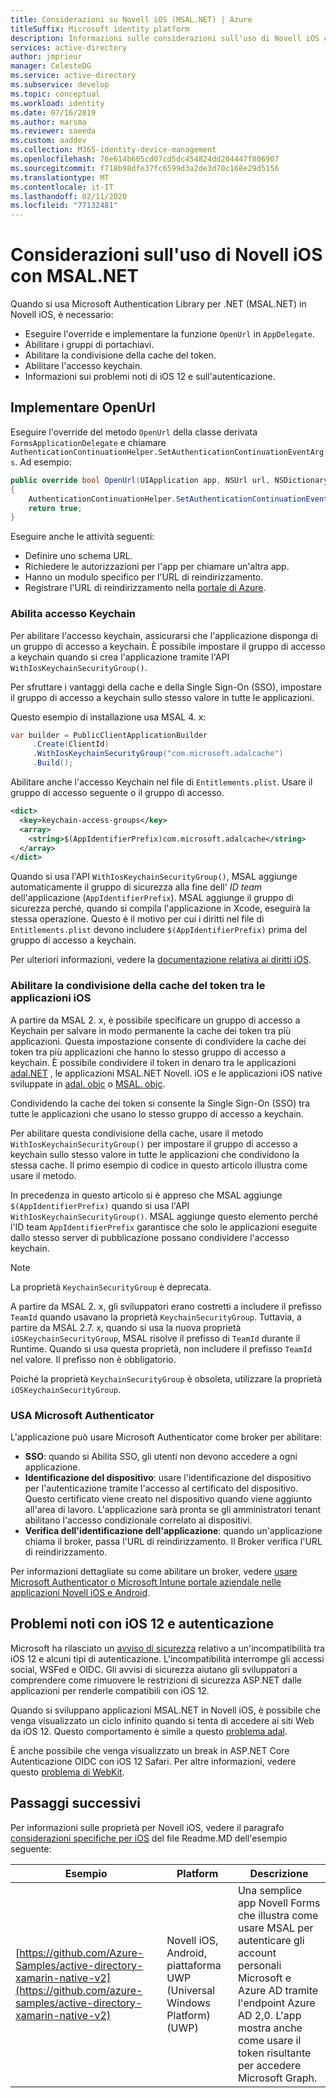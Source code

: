 ```yaml
---
title: Considerazioni su Novell iOS (MSAL.NET) | Azure
titleSuffix: Microsoft identity platform
description: Informazioni sulle considerazioni sull'uso di Novell iOS con Microsoft Authentication Library per .NET (MSAL.NET).
services: active-directory
author: jmprieur
manager: CelesteDG
ms.service: active-directory
ms.subservice: develop
ms.topic: conceptual
ms.workload: identity
ms.date: 07/16/2019
ms.author: marsma
ms.reviewer: saeeda
ms.custom: aaddev
ms.collection: M365-identity-device-management
ms.openlocfilehash: 76e614b605cd07cd5dc454824dd204447f806907
ms.sourcegitcommit: f718b98dfe37fc6599d3a2de3d70c168e29d5156
ms.translationtype: MT
ms.contentlocale: it-IT
ms.lasthandoff: 02/11/2020
ms.locfileid: "77132481"
---
```

# <a name="considerations-for-using-xamarin-ios-with-msalnet"></a>Considerazioni sull'uso di Novell iOS con MSAL.NET
Quando si usa Microsoft Authentication Library per .NET (MSAL.NET) in Novell iOS, è necessario: 

- Eseguire l'override e implementare la funzione `OpenUrl` in `AppDelegate`.
- Abilitare i gruppi di portachiavi.
- Abilitare la condivisione della cache del token.
- Abilitare l'accesso keychain.
- Informazioni sui problemi noti di iOS 12 e sull'autenticazione.

## <a name="implement-openurl"></a>Implementare OpenUrl

Eseguire l'override del metodo `OpenUrl` della classe derivata `FormsApplicationDelegate` e chiamare `AuthenticationContinuationHelper.SetAuthenticationContinuationEventArgs`. Ad esempio:

```csharp
public override bool OpenUrl(UIApplication app, NSUrl url, NSDictionary options)
{
    AuthenticationContinuationHelper.SetAuthenticationContinuationEventArgs(url);
    return true;
}
```

Eseguire anche le attività seguenti: 
* Definire uno schema URL.
* Richiedere le autorizzazioni per l'app per chiamare un'altra app.
* Hanno un modulo specifico per l'URL di reindirizzamento.
* Registrare l'URL di reindirizzamento nella [portale di Azure](https://portal.azure.com).

### <a name="enable-keychain-access"></a>Abilita accesso Keychain

Per abilitare l'accesso keychain, assicurarsi che l'applicazione disponga di un gruppo di accesso a keychain. È possibile impostare il gruppo di accesso a keychain quando si crea l'applicazione tramite l'API `WithIosKeychainSecurityGroup()`.

Per sfruttare i vantaggi della cache e della Single Sign-On (SSO), impostare il gruppo di accesso a keychain sullo stesso valore in tutte le applicazioni.

Questo esempio di installazione usa MSAL 4. x:
```csharp
var builder = PublicClientApplicationBuilder
     .Create(ClientId)
     .WithIosKeychainSecurityGroup("com.microsoft.adalcache")
     .Build();
```

Abilitare anche l'accesso Keychain nel file di `Entitlements.plist`. Usare il gruppo di accesso seguente o il gruppo di accesso.

```xml
<dict>
  <key>keychain-access-groups</key>
  <array>
    <string>$(AppIdentifierPrefix)com.microsoft.adalcache</string>
  </array>
</dict>
```

Quando si usa l'API `WithIosKeychainSecurityGroup()`, MSAL aggiunge automaticamente il gruppo di sicurezza alla fine dell' *ID team* dell'applicazione (`AppIdentifierPrefix`). MSAL aggiunge il gruppo di sicurezza perché, quando si compila l'applicazione in Xcode, eseguirà la stessa operazione. Questo è il motivo per cui i diritti nel file di `Entitlements.plist` devono includere `$(AppIdentifierPrefix)` prima del gruppo di accesso a keychain.

Per ulteriori informazioni, vedere la [documentazione relativa ai diritti iOS](https://developer.apple.com/documentation/security/keychain_services/keychain_items/sharing_access_to_keychain_items_among_a_collection_of_apps). 

### <a name="enable-token-cache-sharing-across-ios-applications"></a>Abilitare la condivisione della cache del token tra le applicazioni iOS

A partire da MSAL 2. x, è possibile specificare un gruppo di accesso a Keychain per salvare in modo permanente la cache dei token tra più applicazioni. Questa impostazione consente di condividere la cache dei token tra più applicazioni che hanno lo stesso gruppo di accesso a keychain. È possibile condividere il token in denaro tra le applicazioni [adal.NET](https://aka.ms/adal-net) , le applicazioni MSAL.NET Novell. iOS e le applicazioni iOS native sviluppate in [adal. objc](https://github.com/AzureAD/azure-activedirectory-library-for-objc) o [MSAL. objc](https://github.com/AzureAD/microsoft-authentication-library-for-objc).

Condividendo la cache dei token si consente la Single Sign-On (SSO) tra tutte le applicazioni che usano lo stesso gruppo di accesso a keychain.

Per abilitare questa condivisione della cache, usare il metodo `WithIosKeychainSecurityGroup()` per impostare il gruppo di accesso a keychain sullo stesso valore in tutte le applicazioni che condividono la stessa cache. Il primo esempio di codice in questo articolo illustra come usare il metodo.

In precedenza in questo articolo si è appreso che MSAL aggiunge `$(AppIdentifierPrefix)` quando si usa l'API `WithIosKeychainSecurityGroup()`. MSAL aggiunge questo elemento perché l'ID team `AppIdentifierPrefix` garantisce che solo le applicazioni eseguite dallo stesso server di pubblicazione possano condividere l'accesso keychain.

> [!NOTE]
> La proprietà `KeychainSecurityGroup` è deprecata.
> 
> A partire da MSAL 2. x, gli sviluppatori erano costretti a includere il prefisso `TeamId` quando usavano la proprietà `KeychainSecurityGroup`. Tuttavia, a partire da MSAL 2.7. x, quando si usa la nuova proprietà `iOSKeychainSecurityGroup`, MSAL risolve il prefisso di `TeamId` durante il Runtime. Quando si usa questa proprietà, non includere il prefisso `TeamId` nel valore. Il prefisso non è obbligatorio.
>
> Poiché la proprietà `KeychainSecurityGroup` è obsoleta, utilizzare la proprietà `iOSKeychainSecurityGroup`.

### <a name="use-microsoft-authenticator"></a>USA Microsoft Authenticator

L'applicazione può usare Microsoft Authenticator come broker per abilitare:

- **SSO**: quando si Abilita SSO, gli utenti non devono accedere a ogni applicazione.
- **Identificazione del dispositivo**: usare l'identificazione del dispositivo per l'autenticazione tramite l'accesso al certificato del dispositivo. Questo certificato viene creato nel dispositivo quando viene aggiunto all'area di lavoro. L'applicazione sarà pronta se gli amministratori tenant abilitano l'accesso condizionale correlato ai dispositivi.
- **Verifica dell'identificazione dell'applicazione**: quando un'applicazione chiama il broker, passa l'URL di reindirizzamento. Il Broker verifica l'URL di reindirizzamento.

Per informazioni dettagliate su come abilitare un broker, vedere [usare Microsoft Authenticator o Microsoft Intune portale aziendale nelle applicazioni Novell iOS e Android](msal-net-use-brokers-with-xamarin-apps.md).

## <a name="known-issues-with-ios-12-and-authentication"></a>Problemi noti con iOS 12 e autenticazione
Microsoft ha rilasciato un [avviso di sicurezza](https://github.com/aspnet/AspNetCore/issues/4647) relativo a un'incompatibilità tra iOS 12 e alcuni tipi di autenticazione. L'incompatibilità interrompe gli accessi social, WSFed e OIDC. Gli avvisi di sicurezza aiutano gli sviluppatori a comprendere come rimuovere le restrizioni di sicurezza ASP.NET dalle applicazioni per renderle compatibili con iOS 12.  

Quando si sviluppano applicazioni MSAL.NET in Novell iOS, è possibile che venga visualizzato un ciclo infinito quando si tenta di accedere ai siti Web da iOS 12. Questo comportamento è simile a questo [problema adal](https://github.com/AzureAD/azure-activedirectory-library-for-dotnet/issues/1329). 

È anche possibile che venga visualizzato un break in ASP.NET Core Autenticazione OIDC con iOS 12 Safari. Per altre informazioni, vedere questo [problema di WebKit](https://bugs.webkit.org/show_bug.cgi?id=188165).

## <a name="next-steps"></a>Passaggi successivi

Per informazioni sulle proprietà per Novell iOS, vedere il paragrafo [considerazioni specifiche per iOS](https://github.com/Azure-Samples/active-directory-xamarin-native-v2/tree/master/1-Basic#ios-specific-considerations) del file Readme.MD dell'esempio seguente:

Esempio | Platform | Descrizione
------ | -------- | -----------
[https://github.com/Azure-Samples/active-directory-xamarin-native-v2](https://github.com/azure-samples/active-directory-xamarin-native-v2) | Novell iOS, Android, piattaforma UWP (Universal Windows Platform) (UWP) | Una semplice app Novell Forms che illustra come usare MSAL per autenticare gli account personali Microsoft e Azure AD tramite l'endpoint Azure AD 2,0. L'app mostra anche come usare il token risultante per accedere Microsoft Graph.

<!--- https://github.com/Azure-Samples/active-directory-xamarin-native-v2/blob/master/ReadmeFiles/Topology.png -->
